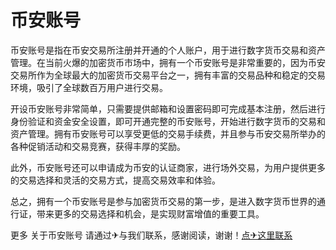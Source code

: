 # 币安账号

币安账号是指在币安交易所注册并开通的个人账户，用于进行数字货币交易和资产管理。在当前火爆的加密货币市场中，拥有一个币安账号是非常重要的，因为币安交易所作为全球最大的加密货币交易平台之一，拥有丰富的交易品种和稳定的交易环境，吸引了全球数百万用户进行交易。

开设币安账号非常简单，只需要提供邮箱和设置密码即可完成基本注册，然后进行身份验证和资金安全设置，即可开通完整的币安账号，开始进行数字货币的交易和资产管理。拥有币安账号可以享受更低的交易手续费，并且参与币安交易所举办的各种促销活动和交易竞赛，获得丰厚的奖励。

此外，币安账号还可以申请成为币安的认证商家，进行场外交易，为用户提供更多的交易选择和灵活的交易方式，提高交易效率和体验。

总之，拥有一个币安账号是参与加密货币交易的第一步，是进入数字货币世界的通行证，带来更多的交易选择和机会，是实现财富增值的重要工具。

更多 关于币安账号 请通过✈与我们联系，感谢阅读，谢谢！[点✈这里联系](https://t.me/lianmeng09)